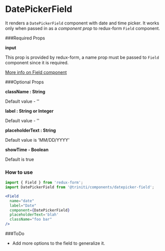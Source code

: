 # DatePickerField
  It renders a `DatePickerField` component with date and time picker. It works only when passed in as a _component prop_ to redux-form `Field` component.

###Required Props

**input**

This prop is provided by redux-form, a name prop must be passed to `Field` component since it is required.

[More info on Field component](https://redux-form.com/7.3.0/docs/api/field.md/)

###Optional Props

**className : String**

Default value - ''

**label : String or Integer**

Default value - ''

**placeholderText : String**

Default value is 'MM/DD/YYYY'

**showTime - Boolean**

Default is true

### How to use

```jsx harmony
import { Field } from 'redux-form';
import DatePickerField from '@triniti/components/datepicker-field';

<Field
  name="date"
  label="Date"
  component={DatePickerField}
  placeholderText='blah'
  className="foo bar"
/>
```

###ToDo
+ Add more options to the field to generalize it.
